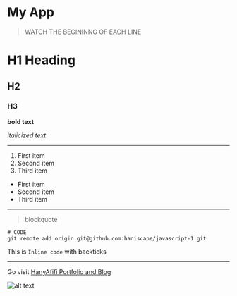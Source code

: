 # My App

> WATCH THE BEGININNG OF EACH LINE

# H1 Heading

## H2

### H3

**bold text**

_italicized text_

---

1. First item
2. Second item
3. Third item

- First item
- Second item
- Third item

---

> blockquote

```
# CODE
git remote add origin git@github.com:haniscape/javascript-1.git
```

This is `Inline code` with backticks

---

Go visit [HanyAfifi Portfolio and Blog](https://www.hanyafifi.me)

![alt text](https://hanyafifi36241.ipage.com/javascript1/logo_4markdown.jpg)
